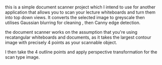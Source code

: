 this is a simple document scanner project which I intend to use for another application that allows you to scan your lecture whiteboards and turn them into top down views. It converts the selected image to greyscale then utilises Gaussian blurring for cleaning , then Canny edge detection.

the document scanner works on the assumption that you're using recatangular whiteboards and documents, as it takes the largest contour image with precisely 4 points as your scannable object.

I then take the 4 outline points and apply perspective transformation for the scan type image.
